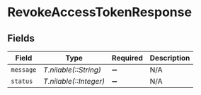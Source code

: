 # RevokeAccessTokenResponse


## Fields

| Field                  | Type                   | Required               | Description            |
| ---------------------- | ---------------------- | ---------------------- | ---------------------- |
| `message`              | *T.nilable(::String)*  | :heavy_minus_sign:     | N/A                    |
| `status`               | *T.nilable(::Integer)* | :heavy_minus_sign:     | N/A                    |